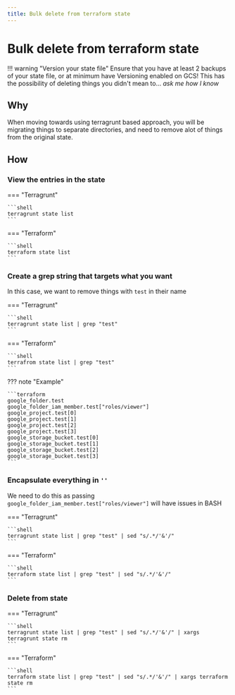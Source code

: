 ```yaml
---
title: Bulk delete from terraform state
---
```


# Bulk delete from terraform state

!!! warning "Version your state file"
    Ensure that you have at least 2 backups of your state file, or at minimum have Versioning enabled on GCS!
    This has the possibility of deleting things you didn't mean to... _ask me how I know_

## Why

When moving towards using terragrunt based approach, you will be migrating things to separate directories, and need
to remove alot of things from the original state.

## How


### View the entries in the state

=== "Terragrunt"

    ```shell
    terragrunt state list
    ```

=== "Terraform"

    ```shell
    terraform state list
    ```

### Create a grep string that targets what you want

In this case, we want to remove things with `test` in their name

=== "Terragrunt"

    ```shell
    terragrunt state list | grep "test"
    ```

=== "Terraform"

    ```shell
    terrafrom state list | grep "test"
    ```

??? note "Example"

    ```terraform
    google_folder.test
    google_folder_iam_member.test["roles/viewer"]
    google_project.test[0]
    google_project.test[1]
    google_project.test[2]
    google_project.test[3]
    google_storage_bucket.test[0]
    google_storage_bucket.test[1]
    google_storage_bucket.test[2]
    google_storage_bucket.test[3]
    ```

### Encapsulate everything in `''`

We need to do this as passing `google_folder_iam_member.test["roles/viewer"]` will have issues in BASH

=== "Terragrunt"

    ```shell
    terragrunt state list | grep "test" | sed "s/.*/'&'/"
    ```

=== "Terraform"

    ```shell
    terraform state list | grep "test" | sed "s/.*/'&'/"
    ```

### Delete from state

=== "Terragrunt"

    ```shell
    terragrunt state list | grep "test" | sed "s/.*/'&'/" | xargs terragrunt state rm
    ```

=== "Terraform"

    ```shell
    terraform state list | grep "test" | sed "s/.*/'&'/" | xargs terraform state rm
    ```
